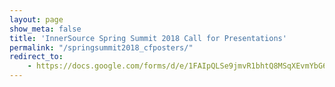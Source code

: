 ```yaml
---
layout: page
show_meta: false
title: 'InnerSource Spring Summit 2018 Call for Presentations'
permalink: "/springsummit2018_cfposters/"
redirect_to: 
    - https://docs.google.com/forms/d/e/1FAIpQLSe9jmvR1bhtQ8MSqXEvmYbG6tn3AkS7IL7BsMJWRpZOgH8asw/viewform?usp=sf_link
---
```

